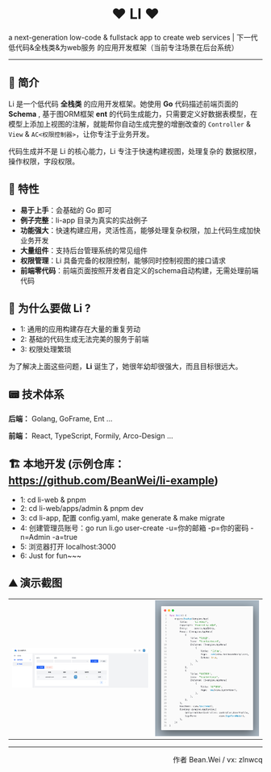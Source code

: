 <p align="center">
    <h1 align="center">❤️ LI ❤️</h1>
</p>
<p>a next-generation low-code & fullstack app to create web services | 下一代 低代码&全栈类&为web服务 的应用开发框架（当前专注场景在后台系统）</p>

---

## 🚀 简介
Li 是一个低代码 **全栈类** 的应用开发框架。她使用 **Go** 代码描述前端页面的 **Schema** , 基于图ORM框架 **ent** 的代码生成能力，只需要定义好数据表模型，在模型上添加上视图的注解，就能帮你自动生成完整的增删改查的 `Controller` & `View` & `AC<权限控制器>`，让你专注于业务开发。

代码生成并不是 Li 的核心能力，Li 专注于快速构建视图，处理复杂的 数据权限，操作权限，字段权限。

## 🌈 特性
+ **易于上手**：会基础的 Go 即可
+ **例子完整**：li-app 目录为真实的实战例子
+ **功能强大**：快速构建应用，灵活性高，能够处理复杂权限，加上代码生成加快业务开发
+ **大量组件**：支持后台管理系统的常见组件
+ **权限管理**：Li 具备完备的权限控制，能够同时控制视图的接口请求
+ **前端零代码**：前端页面按照开发者自定义的schema自动构建，无需处理前端代码

## 🧐 为什么要做 Li ?
* 1: 通用的应用构建存在大量的重复劳动
* 2: 基础的代码生成无法完美的服务于前端
* 3: 权限处理繁琐

为了解决上面这些问题，**Li** 诞生了，她很年幼却很强大，而且目标很远大。

## 📟 技术体系
**后端：**
Golang, GoFrame, Ent ...

**前端：**
 React, TypeScript, Formily, Arco-Design ...

 ## 🏗️ 本地开发 (示例仓库：https://github.com/BeanWei/li-example)
 * 1: cd li-web & pnpm
 * 2: cd li-web/apps/admin & pnpm dev
 * 3: cd li-app, 配置 config.yaml, make generate & make migrate
 * 4: 创建管理员账号：go run li.go user-create -u=你的邮箱 -p=你的密码 -n=Admin -a=true
 * 5: 浏览器打开 localhost:3000
 * 6: Just for fun~~~

## ⛰ 演示截图
<table>
    <tr>
        <td colspan="2"><img src="docs/assets/li1.png"/></td>
        <td colspan="2"><img src="docs/assets/li2.png"/></td>
    </tr>
</table>

---

<p align="right">
作者 Bean.Wei / vx: zlnwcq
</p>
<br>